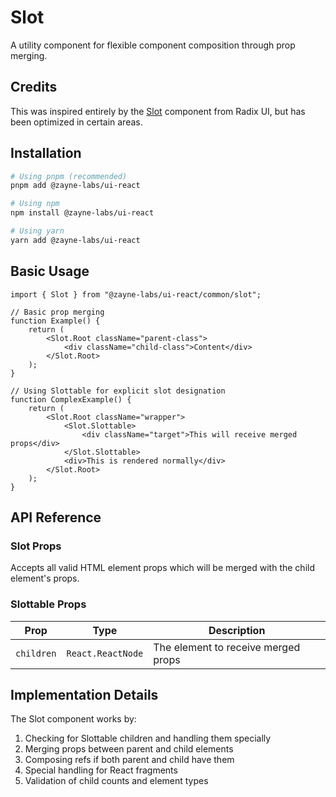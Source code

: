 # Slot

A utility component for flexible component composition through prop merging.

## Credits

This was inspired entirely by the [Slot](https://www.radix-ui.com/primitives/docs/utilities/slot) component from Radix UI, but has been optimized in certain areas.

## Installation

```bash
# Using pnpm (recommended)
pnpm add @zayne-labs/ui-react

# Using npm
npm install @zayne-labs/ui-react

# Using yarn
yarn add @zayne-labs/ui-react
```

## Basic Usage

```tsx
import { Slot } from "@zayne-labs/ui-react/common/slot";

// Basic prop merging
function Example() {
	return (
		<Slot.Root className="parent-class">
			<div className="child-class">Content</div>
		</Slot.Root>
	);
}

// Using Slottable for explicit slot designation
function ComplexExample() {
	return (
		<Slot.Root className="wrapper">
			<Slot.Slottable>
				<div className="target">This will receive merged props</div>
			</Slot.Slottable>
			<div>This is rendered normally</div>
		</Slot.Root>
	);
}
```

## API Reference

### Slot Props

Accepts all valid HTML element props which will be merged with the child element's props.

### Slottable Props

| Prop       | Type              | Description                         |
| ---------- | ----------------- | ----------------------------------- |
| `children` | `React.ReactNode` | The element to receive merged props |

## Implementation Details

The Slot component works by:

1. Checking for Slottable children and handling them specially
2. Merging props between parent and child elements
3. Composing refs if both parent and child have them
4. Special handling for React fragments
5. Validation of child counts and element types
